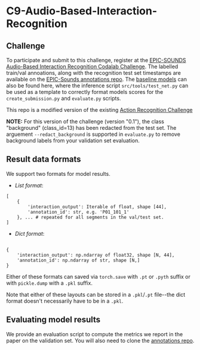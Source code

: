 # C9-Audio-Based-Interaction-Recognition

## Challenge

To participate and submit to this challenge, register at the [EPIC-SOUNDS Audio-Based Interaction Recognition Codalab Challenge](https://codalab.lisn.upsaclay.fr/competitions/9729).
The labelled train/val annoations, along with the recognition test set timestamps are available on the [EPIC-Sounds annotations repo](https://github.com/epic-kitchens/epic-sounds-annotations). The [baseline models](https://github.com/epic-kitchens/epic-sounds-annotations/tree/main/src) can also be found here, where the inference script `src/tools/test_net.py` can be used as a template to correctly format models scores for the `create_submission.py` and `evaluate.py` scripts.

This repo is a modified version of the existing [Action Recognition Challenge](https://github.com/epic-kitchens/C1-Action-Recognition)

**NOTE:** For this version of the challenge (version "0.1"), the class "background" (class_id=13) has been redacted from the test set. The arguement `--redact_background` is supported in `evaluate.py` to remove background labels from your validation set evaluation.

## Result data formats

We support two formats for model results.

- *List format*:
  
```{python}
[
    {
        'interaction_output': Iterable of float, shape [44],
        'annotation_id': str, e.g. 'P01_101_1'
    }, ... # repeated for all segments in the val/test set.
]
```

- *Dict format*:

```{python}

{
    'interaction_output': np.ndarray of float32, shape [N, 44],
    'annotation_id': np.ndarray of str, shape [N,]
}

```

Either of these formats can saved via `torch.save` with `.pt` or `.pyth` suffix or with
`pickle.dump` with a `.pkl` suffix.

Note that either of these layouts can be stored in a `.pkl`/`.pt` file--the dict
format doesn't necessarily have to be in a `.pkl`.

## Evaluating model results

We provide an evaluation script to compute the metrics we report in the paper on
the validation set. You will also need to clone the [annotations repo](https://github.com/epic-kitchens/epic-sounds-annotations).
